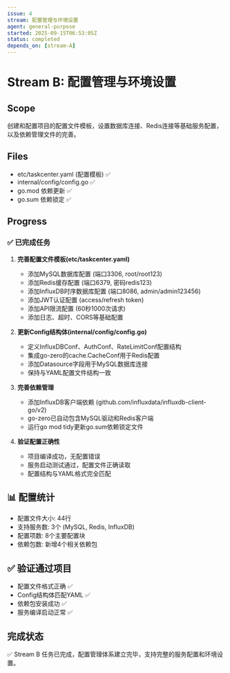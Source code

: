 ```yaml
---
issue: 4
stream: 配置管理与环境设置
agent: general-purpose
started: 2025-09-15T06:53:05Z
status: completed
depends_on: [stream-A]
---
```


# Stream B: 配置管理与环境设置

## Scope
创建和配置项目的配置文件模板，设置数据库连接、Redis连接等基础服务配置，以及依赖管理文件的完善。

## Files
- etc/taskcenter.yaml (配置模板) ✅
- internal/config/config.go ✅
- go.mod 依赖更新 ✅
- go.sum 依赖锁定 ✅

## Progress

### ✅ 已完成任务

1. **完善配置文件模板(etc/taskcenter.yaml)**
   - 添加MySQL数据库配置 (端口3306, root/root123)
   - 添加Redis缓存配置 (端口6379, 密码redis123)
   - 添加InfluxDB时序数据库配置 (端口8086, admin/admin123456)
   - 添加JWT认证配置 (access/refresh token)
   - 添加API限流配置 (60秒1000次请求)
   - 添加日志、超时、CORS等基础配置

2. **更新Config结构体(internal/config/config.go)**
   - 定义InfluxDBConf、AuthConf、RateLimitConf配置结构
   - 集成go-zero的cache.CacheConf用于Redis配置
   - 添加Datasource字段用于MySQL数据库连接
   - 保持与YAML配置文件结构一致

3. **完善依赖管理**
   - 添加InfluxDB客户端依赖 (github.com/influxdata/influxdb-client-go/v2)
   - go-zero已自动包含MySQL驱动和Redis客户端
   - 运行go mod tidy更新go.sum依赖锁定文件

4. **验证配置正确性**
   - 项目编译成功，无配置错误
   - 服务启动测试通过，配置文件正确读取
   - 配置结构与YAML格式完全匹配

## 📊 配置统计
- 配置文件大小: 44行
- 支持服务数: 3个 (MySQL, Redis, InfluxDB)
- 配置项数: 8个主要配置块
- 依赖包数: 新增4个相关依赖包

## ✅ 验证通过项目
- 配置文件格式正确 ✅
- Config结构体匹配YAML ✅
- 依赖包安装成功 ✅
- 服务编译启动正常 ✅

## 完成状态
✅ Stream B 任务已完成，配置管理体系建立完毕，支持完整的服务配置和环境设置。
